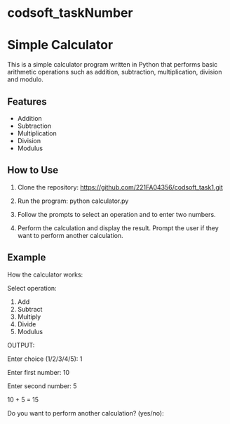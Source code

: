 # codsoft_taskNumber
# Simple Calculator

This is a simple calculator program written in Python that performs basic arithmetic operations such as addition, subtraction, multiplication, division and modulo.

## Features

- Addition
- Subtraction
- Multiplication
- Division
- Modulus

## How to Use

1. Clone the repository:
    https://github.com/221FA04356/codsoft_task1.git

2. Run the program:
    python calculator.py

3. Follow the prompts to select an operation and to enter two numbers.

4. Perform the calculation and display the result. Prompt the user if they want to perform another calculation.

## Example

How the calculator works:

Select operation:
1. Add
2. Subtract
3. Multiply
4. Divide
5. Modulus

OUTPUT:


Enter choice (1/2/3/4/5): 1

Enter first number: 10

Enter second number: 5

10 + 5 = 15

Do you want to perform another calculation? (yes/no): 
